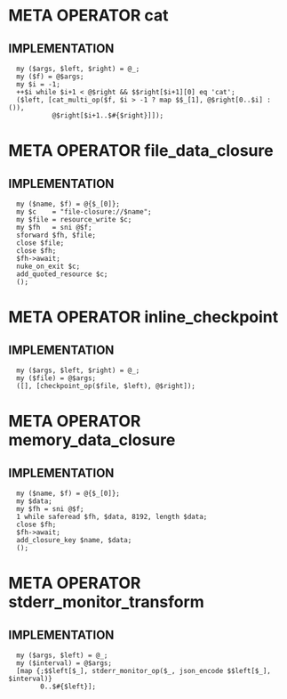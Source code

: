 
# META OPERATOR cat

## IMPLEMENTATION
	
	  my ($args, $left, $right) = @_;
	  my ($f) = @$args;
	  my $i = -1;
	  ++$i while $i+1 < @$right && $$right[$i+1][0] eq 'cat';
	  ($left, [cat_multi_op($f, $i > -1 ? map $$_[1], @$right[0..$i] : ()),
	           @$right[$i+1..$#{$right}]]);

# META OPERATOR file_data_closure

## IMPLEMENTATION
	
	  my ($name, $f) = @{$_[0]};
	  my $c    = "file-closure://$name";
	  my $file = resource_write $c;
	  my $fh   = sni @$f;
	  sforward $fh, $file;
	  close $file;
	  close $fh;
	  $fh->await;
	  nuke_on_exit $c;
	  add_quoted_resource $c;
	  ();

# META OPERATOR inline_checkpoint

## IMPLEMENTATION
	
	  my ($args, $left, $right) = @_;
	  my ($file) = @$args;
	  ([], [checkpoint_op($file, $left), @$right]);

# META OPERATOR memory_data_closure

## IMPLEMENTATION
	
	  my ($name, $f) = @{$_[0]};
	  my $data;
	  my $fh = sni @$f;
	  1 while saferead $fh, $data, 8192, length $data;
	  close $fh;
	  $fh->await;
	  add_closure_key $name, $data;
	  ();

# META OPERATOR stderr_monitor_transform

## IMPLEMENTATION
	
	  my ($args, $left) = @_;
	  my ($interval) = @$args;
	  [map {;$$left[$_], stderr_monitor_op($_, json_encode $$left[$_], $interval)}
	        0..$#{$left}];
